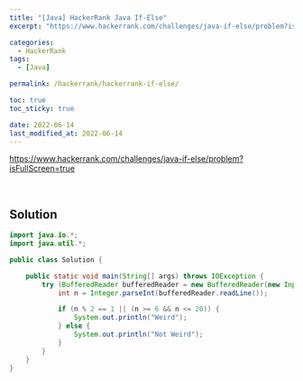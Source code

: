 ```yaml
---
title: "[Java] HackerRank Java If-Else"
excerpt: "https://www.hackerrank.com/challenges/java-if-else/problem?isFullScreen=true"

categories:
  - HackerRank
tags:
  - [Java]

permalink: /hackerrank/hackerrank-if-else/

toc: true
toc_sticky: true

date: 2022-06-14
last_modified_at: 2022-06-14
---
```


<https://www.hackerrank.com/challenges/java-if-else/problem?isFullScreen=true>

<br>

## Solution

```java
import java.io.*;
import java.util.*;

public class Solution {

    public static void main(String[] args) throws IOException {
        try (BufferedReader bufferedReader = new BufferedReader(new InputStreamReader(System.in))) {
            int n = Integer.parseInt(bufferedReader.readLine());

            if (n % 2 == 1 || (n >= 6 && n <= 20)) {
                System.out.println("Weird");
            } else {
                System.out.println("Not Weird");
            }
        }
    }
}
```